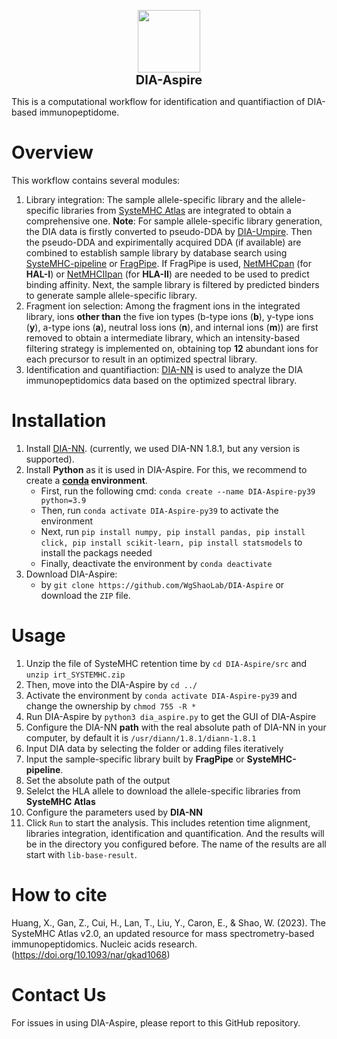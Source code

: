 <p align="center" style="margin-bottom: 0px !important;">
  <img src="https://github.com/WgShaoLab/DIA-Aspire/master/src/DIA-Aspire_logo.jpg" width="100" height="100">
</p>
<h1 align="center" style="margin-top: -0px; font-size: 20px">DIA-Aspire</h1>

This is a computational workflow for identification and quantifiaction of DIA-based immunopeptidome.

# Overview
This workflow contains several modules:
1. Library integration: The sample allele-specific library and the allele-specific libraries from [SysteMHC Atlas](https://systemhc.sjtu.edu.cn/) are integrated to obtain a comprehensive one.
   **Note**: For sample allele-specific library generation, the DIA data is firstly converted to pseudo-DDA by [DIA-Umpire](https://github.com/cctsou/DIA-Umpire). Then the pseudo-DDA and expirimentally acquired DDA (if available) are combined to establish sample library by database search using [SysteMHC-pipeline](https://github.com/WShaoLab/SysteMHC-pipeline) or [FragPipe](https://fragpipe.nesvilab.org/). If FragPipe is used, [NetMHCpan](https://services.healthtech.dtu.dk/services/NetMHCpan-4.1/) (for **HAL-I**) or [NetMHCIIpan](https://services.healthtech.dtu.dk/services/NetMHCIIpan-4.3/) (for **HLA-II**) are needed to be used to predict binding affinity. Next, the sample library is filtered by predicted binders to generate sample allele-specific library.
3. Fragment ion selection: Among the fragment ions in the integrated library, ions **other than** the five ion types (b-type ions (**b**), y-type ions (**y**), a-type ions (**a**), neutral loss ions (**n**), and internal ions (**m**)) are first removed to obtain a intermediate library, which an intensity-based filtering strategy is implemented on, obtaining top **12** abundant ions for each precursor to result in an optimized spectral library.
4. Identification and quantifiaction: [DIA-NN](https://github.com/vdemichev/DiaNN) is used to analyze the DIA immunopeptidomics data based on the optimized spectral library.

# Installation
1. Install [DIA-NN](https://github.com/vdemichev/DiaNN). (currently, we used DIA-NN 1.8.1, but any version is supported).
2. Install **Python** as it is used in DIA-Aspire. For this, we recommend to create a **[conda](https://www.anaconda.com/) environment**.
   - First, run the following cmd: `conda create --name DIA-Aspire-py39 python=3.9`
   - Then, run `conda activate DIA-Aspire-py39` to activate the environment
   - Next, run `pip install numpy, pip install pandas, pip install click, pip install scikit-learn, pip install statsmodels` to install the packags needed
   - Finally, deactivate the environment by `conda deactivate`
3. Download DIA-Aspire:
   - by `git clone https://github.com/WgShaoLab/DIA-Aspire` or download the `ZIP` file.

# Usage
1. Unzip the file of SysteMHC retention time by `cd DIA-Aspire/src` and `unzip irt_SYSTEMHC.zip`
2. Then, move into the DIA-Aspire by `cd ../`
3. Activate the environment by `conda activate DIA-Aspire-py39` and change the ownership by `chmod 755 -R *`
4. Run DIA-Aspire by `python3 dia_aspire.py` to get the GUI of DIA-Aspire
5. Configure the DIA-NN **path** with the real absolute path of DIA-NN in your computer, by default it is `/usr/diann/1.8.1/diann-1.8.1`
6. Input DIA data by selecting the folder or adding files iteratively
7. Input the sample-specific library built by **FragPipe** or **SysteMHC-pipeline**.
8. Set the absolute path of the output 
9. Selelct the HLA allele to download the allele-specific libraries from **SysteMHC Atlas**
10. Configure the parameters used by **DIA-NN**
11. Click `Run` to start the analysis. This includes retention time alignment, libraries integration, identification and quantification. And the results will be in the directory you configured before. The name of the results are all start with `lib-base-result`.

# How to cite
Huang, X., Gan, Z., Cui, H., Lan, T., Liu, Y., Caron, E., & Shao, W. (2023). The SysteMHC Atlas v2.0, an updated resource for mass spectrometry-based immunopeptidomics. Nucleic acids research.(https://doi.org/10.1093/nar/gkad1068)

# Contact Us
For issues in using DIA-Aspire, please report to this GitHub repository.

